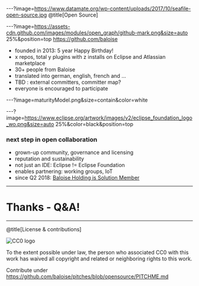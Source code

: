 ---?image=https://www.datamate.org/wp-content/uploads/2017/10/seafile-open-source.jpg
@title[Open Source]

---?image=https://assets-cdn.github.com/images/modules/open_graph/github-mark.png&size=auto 25%&position=top
https://github.com/baloise
* founded in 2013: 5 year Happy Birthday!
* x repos, total y plugins with z installs on Eclipse and Atlassian marketplace
* 30+ people from Baloise
* translated into german, english, french and ...
* TBD : external committers, committer map?
* everyone is encouraged to participate

---?image=maturityModel.png&size=contain&color=white

---?image=https://www.eclipse.org/artwork/images/v2/eclipse_foundation_logo_wo.png&size=auto 25%&color=black&position=top
### next step in open collaboration
* grown-up community, governance and licensing
* reputation and sustainability 
* not just an IDE: Eclipse != Eclipse Foundation
* enables partnering: working groups, IoT
* since Q2 2018: [Baloise Holding is Solution Member](https://www.eclipse.org/membership/showMember.php?member_id=1288)
---
# Thanks - Q&A!
---

@title[License & contributions]

![CC0 logo](https://licensebuttons.net/p/zero/1.0/88x31.png)

To the extent possible under law, the person who associated CC0 with this work has waived all copyright and related or neighboring rights to this work. 

Contribute under https://github.com/baloise/pitches/blob/opensource/PITCHME.md
